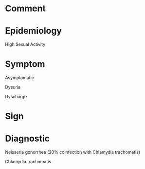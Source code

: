 # Comment

# Epidemiology

High Sexual Activity

# Symptom

Asymptomatic

Dysuria

Dyscharge

# Sign

# Diagnostic

Neisseria gonorrhea
(20% coinfection with Chlamydia trachomatis)

Chlamydia trachomatis
